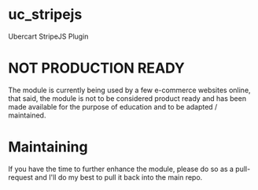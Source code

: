 uc_stripejs
===========

Ubercart StripeJS Plugin

NOT PRODUCTION READY
====================

The module is currently being used by a few e-commerce websites online, that said, the module is not to be considered product ready and has been made available for the purpose of education and to be adapted / maintained.

Maintaining
===========

If you have the time to further enhance the module, please do so as a pull-request and I'll do my best to pull it back into the main repo.
